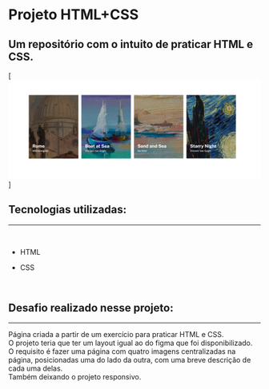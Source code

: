 # Projeto HTML+CSS

## Um repositório com o intuito de praticar HTML e CSS.

[<img src="src/images/Screenshot.png" alt="imagem tela do site">]

## Tecnologias utilizadas:
---
<br>

- HTML

- CSS

<br>

## Desafio realizado nesse projeto:
---

Página criada a partir de um exercício para praticar HTML e CSS. <br>
O projeto teria que ter um layout igual ao do figma que foi disponibilizado. <br>
O requisito é fazer uma página com quatro imagens centralizadas na página, posicionadas uma do lado da outra, com uma breve descrição de cada uma delas. <br>
Também deixando o projeto responsivo.
